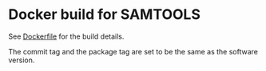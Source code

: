 # Docker build for SAMTOOLS

See [Dockerfile](./Dockerfile) for the build details.

The commit tag and the package tag are set to be the same as the software version.
